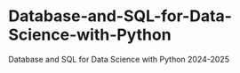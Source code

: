# Database-and-SQL-for-Data-Science-with-Python
Database and SQL for Data Science with Python 2024-2025
